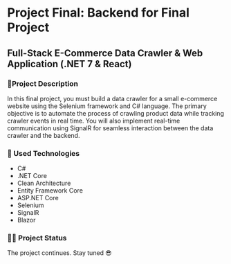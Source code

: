 # Project Final: Backend for Final Project

## Full-Stack E-Commerce Data Crawler & Web Application (.NET 7 & React)
### 📃Project Description
In this final project, you must build a data crawler for a small e-commerce website using the Selenium framework and C# language. The primary objective is to automate the process of crawling product data while tracking crawler events in real time. You will also implement real-time communication using SignalR for seamless interaction between the data crawler and the backend.

### 🧰 Used Technologies
- C#
- .NET Core
- Clean Architecture
- Entity Framework Core
- ASP.NET Core
- Selenium
- SignalR
- Blazor

### 👨‍💻 Project Status
The project continues. Stay tuned 😎
